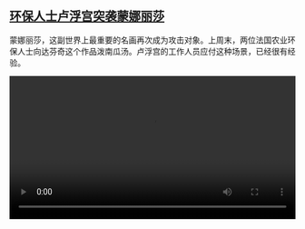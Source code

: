 <!--1706537823000-->
[环保人士卢浮宫突袭蒙娜丽莎](https://www.dw.com/zh/%E7%8E%AF%E4%BF%9D%E4%BA%BA%E5%A3%AB%E5%8D%A2%E6%B5%AE%E5%AE%AB%E7%AA%81%E8%A2%AD%E8%92%99%E5%A8%9C%E4%B8%BD%E8%8E%8E/a-68113204)
------

<p>蒙娜丽莎，这副世界上最重要的名画再次成为攻击对象。上周末，两位法国农业环保人士向达芬奇这个作品泼南瓜汤。卢浮宫的工作人员应付这种场景，已经很有经验。</small></p><video src="https://tvdownloaddw-a.akamaihd.net/dwtv_video/flv/vdt_zh/2024/dwvgchi240129_monalisa_02icw_AVC_1280x720.mp4" controls style="width:100%"></video>
